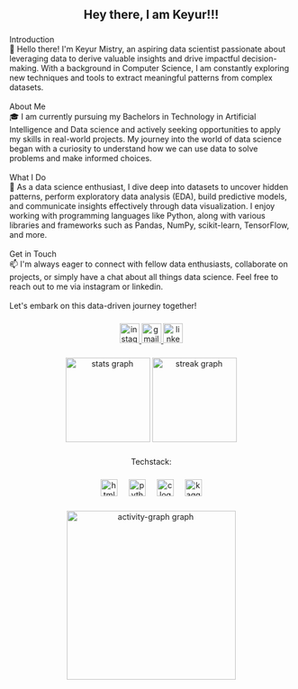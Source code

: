 <h2 align="center">Hey there, I am Keyur!!!</h2>

###

<p align="left">Introduction<br>👋 Hello there! I'm Keyur Mistry, an aspiring data scientist passionate about leveraging data to derive valuable insights and drive impactful decision-making. With a background in Computer Science, I am constantly exploring new techniques and tools to extract meaningful patterns from complex datasets.<br><br>About Me<br>🎓 I am currently pursuing my Bachelors in Technology in Artificial Intelligence and Data science and actively seeking opportunities to apply my skills in real-world projects. My journey into the world of data science began with a curiosity to understand how we can use data to solve problems and make informed choices.<br><br>What I Do<br>🔬 As a data science enthusiast, I dive deep into datasets to uncover hidden patterns, perform exploratory data analysis (EDA), build predictive models, and communicate insights effectively through data visualization. I enjoy working with programming languages like Python, along with various libraries and frameworks such as Pandas, NumPy, scikit-learn, TensorFlow, and more.<br><br>Get in Touch<br>📫 I'm always eager to connect with fellow data enthusiasts, collaborate on projects, or simply have a chat about all things data science. Feel free to reach out to me via instagram or linkedin.<br><br>Let's embark on this data-driven journey together!</p>

###

<div align="center">
  <a href="https://www.instagram.com/keyur0610?igsh=b2ZzaW9lang2andu" target="_blank">
    <img src="https://img.shields.io/static/v1?message=Instagram&logo=instagram&label=&color=E4405F&logoColor=white&labelColor=&style=for-the-badge" height="35" alt="instagram logo"  />
  </a>
  <a href="https://mail.google.com/mail/u/0/#inbox?compose=GTvVlcSMVJLghLJKNVPqPVvBlcCFLcxXdCTttNLdHQnPXGmNLhkSmKHhsvbJxTspRtLDMJvqRbtlZ" target="_blank">
    <img src="https://img.shields.io/static/v1?message=Gmail&logo=gmail&label=&color=D14836&logoColor=white&labelColor=&style=for-the-badge" height="35" alt="gmail logo"  />
  </a>
  <a href="https://www.linkedin.com/in/keyur-mistry-54120425b/" target="_blank">
    <img src="https://img.shields.io/static/v1?message=LinkedIn&logo=linkedin&label=&color=0077B5&logoColor=white&labelColor=&style=for-the-badge" height="35" alt="linkedin logo"  />
  </a>
</div>

###

<div align="center">
  <img src="https://github-readme-stats.vercel.app/api?username=KeyurMistry123&hide_title=false&hide_rank=false&show_icons=true&include_all_commits=true&count_private=true&disable_animations=false&theme=tokyonight&locale=en&hide_border=false" height="150" alt="stats graph"  />
  <img src="https://streak-stats.demolab.com?user=KeyurMistry123&locale=en&mode=weekly&theme=tokyonight&hide_border=false&border_radius=5" height="150" alt="streak graph"  />
</div>

###

<p align="center">Techstack:</p>

###

<div align="center">
  <img src="https://cdn.jsdelivr.net/gh/devicons/devicon/icons/html5/html5-original.svg" height="30" alt="html5 logo"  />
  <img width="12" />
  <img src="https://cdn.jsdelivr.net/gh/devicons/devicon/icons/python/python-original.svg" height="30" alt="python logo"  />
  <img width="12" />
  <img src="https://cdn.jsdelivr.net/gh/devicons/devicon/icons/c/c-original.svg" height="30" alt="c logo"  />
  <img width="12" />
  <img src="https://cdn.jsdelivr.net/gh/devicons/devicon/icons/kaggle/kaggle-original.svg" height="30" alt="kaggle logo"  />
</div>

###

<div align="center">
  <img src="https://github-readme-activity-graph.vercel.app/graph?username=KeyurMistry123&radius=16&theme=tokyo-night&area=true&order=5" height="300" alt="activity-graph graph"  />
</div>

###
